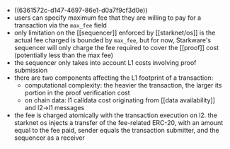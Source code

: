 - ((6361572c-d147-4697-86e1-d0a7f9cf3d0e))
- users can specify maximum fee that they are willing to pay for a transaction via the `max_fee` field
- only limitation on the [[sequencer]] enforced by [[starknet/os]] is the actual fee charged is bounded by `max_fee`, but for now, Starkware's sequencer will only charge the fee required to cover the [[proof]] cost (potentially less than the max fee)
- the sequencer only takes into account L1 costs involving proof submission
- there are two components affecting the L1 footprint of a transaction:
	- computational complexity: the heavier the transaction, the larger its portion in the proof verification cost
	- on chain data: l1 calldata cost originating from [[data availability]] and l2->l1 messages
- the fee is charged atomically with the transaction execution on l2. the starknet os injects a transfer of the fee-related ERC-20, with an amount equal to the fee paid, sender equals the transaction submitter, and the sequencer as a receiver